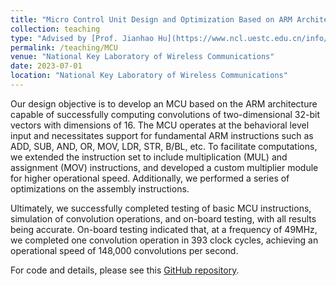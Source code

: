 ```yaml
---
title: "Micro Control Unit Design and Optimization Based on ARM Architecture"
collection: teaching
type: "Advised by [Prof. Jianhao Hu](https://www.ncl.uestc.edu.cn/info/1019/1002.htm) and [Prof. Kaining Han](https://www.ncl.uestc.edu.cn/info/1020/1174.htm)"
permalink: /teaching/MCU
venue: "National Key Laboratory of Wireless Communications"
date: 2023-07-01
location: "National Key Laboratory of Wireless Communications"
---
```


Our design objective is to develop an MCU based on the ARM architecture capable of successfully computing convolutions of two-dimensional 32-bit vectors with dimensions of 16. The MCU operates at the behavioral level input and necessitates support for fundamental ARM instructions such as ADD, SUB, AND, OR, MOV, LDR, STR, B/BL, etc. To facilitate computations, we extended the instruction set to include multiplication (MUL) and assignment (MOV) instructions, and developed a custom multiplier module for higher operational speed. Additionally, we performed a series of optimizations on the assembly instructions.

Ultimately, we successfully completed testing of basic MCU instructions, simulation of convolution operations, and on-board testing, with all results being accurate. On-board testing indicated that, at a frequency of 49MHz, we completed one convolution operation in 393 clock cycles, achieving an operational speed of 148,000 convolutions per second.

For code and details, please see this [GitHub repository](https://github.com/TongZhao1030/MCU).
